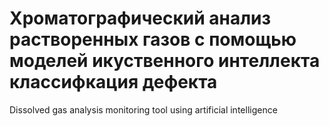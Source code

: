 # Хроматографический анализ растворенных газов с помощью моделей икуственного интеллекта классифкация дефекта
Dissolved gas analysis monitoring tool using artificial intelligence

